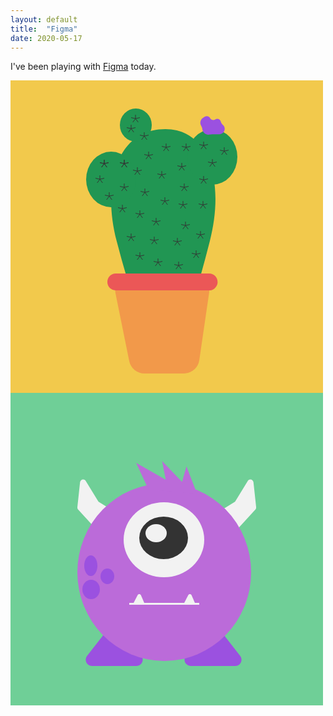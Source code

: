 ```yaml
---
layout: default
title:  "Figma"
date: 2020-05-17
---
```


I've been playing with [Figma][figma-home] today.

<svg width="500" height="500" viewBox="0 0 500 500" fill="none" xmlns="http://www.w3.org/2000/svg">
<rect width="500" height="500" fill="#F2C94C"/>
<path d="M318.91 257.316C278.031 416.261 270.378 403.416 247.835 403.416C225.292 403.416 211.626 416.043 169.909 257.316C145.91 166 169.909 78 247.835 78C318.909 78 342.91 164 318.91 257.316Z" fill="#219653"/>
<ellipse cx="323" cy="122.5" rx="40" ry="44.5" fill="#219653"/>
<ellipse cx="161" cy="158.5" rx="40" ry="44.5" fill="#219653"/>
<ellipse cx="200.5" cy="71.5" rx="25.5" ry="26.5" fill="#219653"/>
<path d="M168.068 340.963C164.932 325.476 176.77 311 192.571 311H293.097C308.338 311 320.032 324.52 317.837 339.601L302.115 447.601C300.326 459.888 289.792 469 277.376 469H214.444C202.55 469 192.303 460.62 189.942 448.963L168.068 340.963Z" fill="#F2994A"/>
<path d="M161.918 334.266C149.81 327.455 154.644 309 168.536 309H317.845C330.679 309 336.272 325.222 326.166 333.131V333.131C323.79 334.99 320.861 336 317.845 336H168.536C166.218 336 163.939 335.403 161.918 334.266V334.266Z" fill="#EB5757"/>
<path d="M319.602 60.6464C321.269 63.4541 324.951 64.2863 327.664 62.4684V62.4684C330.777 60.3815 335.023 61.8222 336.223 65.3729L336.88 67.316C337.326 68.6346 338.141 69.7972 339.229 70.6654L339.522 70.8995C345.218 75.4454 342.967 84.5785 335.811 85.9568L334.69 86.1726C334.126 86.2814 333.552 86.3361 332.976 86.3361H322.671L318.009 86.8648C312.491 87.4907 307.518 83.5061 306.925 77.9844V77.9844C306.809 76.904 306.518 75.8496 306.063 74.8627L304.532 71.5395C302.529 67.1929 304.158 62.036 308.295 59.629L310.987 58.0624C313.901 56.3668 317.637 57.3368 319.358 60.2359L319.602 60.6464Z" fill="#9B51E0"/>
<path d="M200 55L200 61.2082M200 61.2082L207 59.5836M200 61.2082L204.326 67M200 61.2082L195.674 67M200 61.2082L193 59.5836" stroke="#333333"/>
<path d="M193 71L193 77.2082M193 77.2082L200 75.5836M193 77.2082L197.326 83M193 77.2082L188.674 83M193 77.2082L186 75.5836" stroke="#333333"/>
<path d="M214 83L214 89.2082M214 89.2082L221 87.5836M214 89.2082L218.326 95M214 89.2082L209.674 95M214 89.2082L207 87.5836" stroke="#333333"/>
<path d="M150 127L150 133.208M150 133.208L157 131.584M150 133.208L154.326 139M150 133.208L145.674 139M150 133.208L143 131.584" stroke="#333333"/>
<path d="M143 152L143 158.208M143 158.208L150 156.584M143 158.208L147.326 164M143 158.208L138.674 164M143 158.208L136 156.584" stroke="#333333"/>
<path d="M182 127L182 133.208M182 133.208L189 131.584M182 133.208L186.326 139M182 133.208L177.674 139M182 133.208L175 131.584" stroke="#333333"/>
<path d="M150 127L150 133.208M150 133.208L157 131.584M150 133.208L154.326 139M150 133.208L145.674 139M150 133.208L143 131.584" stroke="#333333"/>
<path d="M182 165L182 171.208M182 171.208L189 169.584M182 171.208L186.326 177M182 171.208L177.674 177M182 171.208L175 169.584" stroke="#333333"/>
<path d="M182 127L182 133.208M182 133.208L189 131.584M182 133.208L186.326 139M182 133.208L177.674 139M182 133.208L175 131.584" stroke="#333333"/>
<path d="M309 98L309 104.208M309 104.208L316 102.584M309 104.208L313.326 110M309 104.208L304.674 110M309 104.208L302 102.584" stroke="#333333"/>
<path d="M309 153L309 159.208M309 159.208L316 157.584M309 159.208L313.326 165M309 159.208L304.674 165M309 159.208L302 157.584" stroke="#333333"/>
<path d="M342 107L342 113.208M342 113.208L349 111.584M342 113.208L346.326 119M342 113.208L337.674 119M342 113.208L335 111.584" stroke="#333333"/>
<path d="M203 139L203 145.208M203 145.208L210 143.584M203 145.208L207.326 151M203 145.208L198.674 151M203 145.208L196 143.584" stroke="#333333"/>
<path d="M158 179L158 185.208M158 185.208L165 183.584M158 185.208L162.326 191M158 185.208L153.674 191M158 185.208L151 183.584" stroke="#333333"/>
<path d="M179 199L179 205.208M179 205.208L186 203.584M179 205.208L183.326 211M179 205.208L174.674 211M179 205.208L172 203.584" stroke="#333333"/>
<path d="M249 101L249 107.208M249 107.208L256 105.584M249 107.208L253.326 113M249 107.208L244.674 113M249 107.208L242 105.584" stroke="#333333"/>
<path d="M221 114L221 120.208M221 120.208L228 118.584M221 120.208L225.326 126M221 120.208L216.674 126M221 120.208L214 118.584" stroke="#333333"/>
<path d="M274 132L274 138.208M274 138.208L281 136.584M274 138.208L278.326 144M274 138.208L269.674 144M274 138.208L267 136.584" stroke="#333333"/>
<path d="M281 101L281 107.208M281 107.208L288 105.584M281 107.208L285.326 113M281 107.208L276.674 113M281 107.208L274 105.584" stroke="#333333"/>
<path d="M323 126L323 132.208M323 132.208L330 130.584M323 132.208L327.326 138M323 132.208L318.674 138M323 132.208L316 130.584" stroke="#333333"/>
<path d="M242 145L242 151.208M242 151.208L249 149.584M242 151.208L246.326 157M242 151.208L237.674 157M242 151.208L235 149.584" stroke="#333333"/>
<path d="M278 165L278 171.208M278 171.208L285 169.584M278 171.208L282.326 177M278 171.208L273.674 177M278 171.208L271 169.584" stroke="#333333"/>
<path d="M247 187L247 193.208M247 193.208L254 191.584M247 193.208L251.326 199M247 193.208L242.674 199M247 193.208L240 191.584" stroke="#333333"/>
<path d="M215 173L215 179.208M215 179.208L222 177.584M215 179.208L219.326 185M215 179.208L210.674 185M215 179.208L208 177.584" stroke="#333333"/>
<path d="M280 226L280 232.208M280 232.208L287 230.584M280 232.208L284.326 238M280 232.208L275.674 238M280 232.208L273 230.584" stroke="#333333"/>
<path d="M276 193L276 199.208M276 199.208L283 197.584M276 199.208L280.326 205M276 199.208L271.674 205M276 199.208L269 197.584" stroke="#333333"/>
<path d="M308 193L308 199.208M308 199.208L315 197.584M308 199.208L312.326 205M308 199.208L303.674 205M308 199.208L301 197.584" stroke="#333333"/>
<path d="M297 272L297 278.208M297 278.208L304 276.584M297 278.208L301.326 284M297 278.208L292.674 284M297 278.208L290 276.584" stroke="#333333"/>
<path d="M269 290L269 296.208M269 296.208L276 294.584M269 296.208L273.326 302M269 296.208L264.674 302M269 296.208L262 294.584" stroke="#333333"/>
<path d="M304 241L304 247.208M304 247.208L311 245.584M304 247.208L308.326 253M304 247.208L299.674 253M304 247.208L297 245.584" stroke="#333333"/>
<path d="M233 220L233 226.208M233 226.208L240 224.584M233 226.208L237.326 232M233 226.208L228.674 232M233 226.208L226 224.584" stroke="#333333"/>
<path d="M267 252L267 258.208M267 258.208L274 256.584M267 258.208L271.326 264M267 258.208L262.674 264M267 258.208L260 256.584" stroke="#333333"/>
<path d="M207 208L207 214.208M207 214.208L214 212.584M207 214.208L211.326 220M207 214.208L202.674 220M207 214.208L200 212.584" stroke="#333333"/>
<path d="M193 245L193 251.208M193 251.208L200 249.584M193 251.208L197.326 257M193 251.208L188.674 257M193 251.208L186 249.584" stroke="#333333"/>
<path d="M230 250L230 256.208M230 256.208L237 254.584M230 256.208L234.326 262M230 256.208L225.674 262M230 256.208L223 254.584" stroke="#333333"/>
<path d="M207 275L207 281.208M207 281.208L214 279.584M207 281.208L211.326 287M207 281.208L202.674 287M207 281.208L200 279.584" stroke="#333333"/>
<path d="M236 285L236 291.208M236 291.208L243 289.584M236 291.208L240.326 297M236 291.208L231.674 297M236 291.208L229 289.584" stroke="#333333"/>
</svg>

<svg width="500" height="500" viewBox="0 0 500 500" fill="none" xmlns="http://www.w3.org/2000/svg">
<rect width="500" height="500" fill="#6FCF97"/>
<path d="M316.106 375.149C320.11 370.001 327.89 370.001 331.894 375.149L367.447 420.861C372.556 427.429 367.875 437 359.554 437H288.446C280.125 437 275.444 427.429 280.553 420.861L316.106 375.149Z" fill="#9B51E0"/>
<path d="M158.106 375.149C162.11 370.001 169.89 370.001 173.894 375.149L209.447 420.861C214.556 427.429 209.875 437 201.554 437H130.446C122.125 437 117.444 427.429 122.553 420.861L158.106 375.149Z" fill="#9B51E0"/>
<path d="M111.281 143.117C111.8 138.312 117.821 136.731 120.288 140.752L140.217 173.25C140.616 173.901 141.156 174.445 141.795 174.839L168.012 191C171.181 192.954 171.104 197.783 167.871 199.781L140.809 216.507C138.839 217.725 136.357 217.392 134.809 215.703L108.287 186.762C107.31 185.696 106.839 184.225 107 182.739L111.281 143.117Z" fill="#F2F2F2"/>
<path d="M388.757 143.117C388.238 138.312 382.217 136.731 379.751 140.752L359.822 173.25C359.422 173.901 358.882 174.445 358.243 174.839L332.027 191C328.857 192.954 328.935 197.783 332.167 199.781L359.229 216.507C361.199 217.725 363.682 217.392 365.229 215.703L391.751 186.762C392.729 185.696 393.199 184.225 393.038 182.739L388.757 143.117Z" fill="#F2F2F2"/>
<ellipse cx="246" cy="287" rx="139" ry="142" fill="#BB6BD9"/>
<line x1="190" y1="337.5" x2="302" y2="337.5" stroke="#F2F2F2" stroke-width="3" stroke-linejoin="round"/>
<path d="M203.317 323.662C204.473 321.405 207.734 321.511 208.741 323.839L214 336H197L203.317 323.662Z" fill="#F2F2F2"/>
<path d="M284.317 323.662C285.473 321.405 288.734 321.511 289.741 323.839L295 336H278L284.317 323.662Z" fill="#F2F2F2"/>
<ellipse cx="245.5" cy="235" rx="64.5" ry="60" fill="#F2F2F2"/>
<ellipse cx="245" cy="232" rx="39" ry="34" fill="#333333"/>
<ellipse cx="233" cy="224.5" rx="17" ry="14.5" fill="#F2F2F2"/>
<path d="M281.5 117.5L298.5 161.5L221 155L201 112L248.5 139L242.5 109L274.5 142.5L281.5 117.5Z" fill="#BB6BD9"/>
<ellipse cx="128.5" cy="276.5" rx="10.5" ry="16.5" fill="#9B51E0"/>
<ellipse cx="155" cy="293.5" rx="11" ry="12.5" fill="#9B51E0"/>
<ellipse cx="129" cy="314.5" rx="14" ry="15.5" fill="#9B51E0"/>
</svg>

[figma-home]:      https://figma.com
